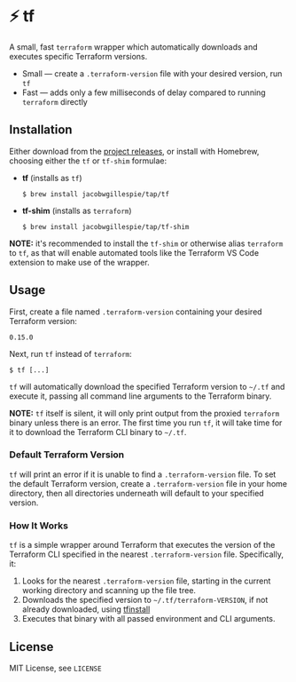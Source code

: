 # ⚡ tf

A small, fast `terraform` wrapper which automatically downloads and executes specific Terraform versions. 

* Small — create a `.terraform-version` file with your desired version, run `tf`
* Fast — adds only a few milliseconds of delay compared to running `terraform` directly

## Installation

Either download from the [project releases](https://github.com/jacobwgillespie/tf/releases), or install with Homebrew, choosing either the `tf` or `tf-shim` formulae:

- **tf** (installs as `tf`)

  ```shell
  $ brew install jacobwgillespie/tap/tf
  ```

- **tf-shim** (installs as `terraform`)

  ```shell
  $ brew install jacobwgillespie/tap/tf-shim
  ```

**NOTE:** it's recommended to install the `tf-shim` or otherwise alias `terraform` to `tf`, as that will enable automated tools like the Terraform VS Code extension to make use of the wrapper.

## Usage

First, create a file named `.terraform-version` containing your desired Terraform version:

```
0.15.0
```

Next, run `tf` instead of `terraform`:

```shell
$ tf [...]
```

`tf` will automatically download the specified Terraform version to `~/.tf` and execute it, passing all command line arguments to the Terraform binary.

**NOTE:** `tf` itself is silent, it will only print output from the proxied `terraform` binary unless there is an error. The first time you run `tf`, it will take time for it to download the Terraform CLI binary to `~/.tf`.

### Default Terraform Version

`tf` will print an error if it is unable to find a `.terraform-version` file. To set the default Terraform version, create a `.terraform-version` file in your home directory, then all directories underneath will default to your specified version.

### How It Works

`tf` is a simple wrapper around Terraform that executes the version of the Terraform CLI specified in the nearest `.terraform-version` file. Specifically, it:

1. Looks for the nearest `.terraform-version` file, starting in the current working directory and scanning up the file tree.
2. Downloads the specified version to `~/.tf/terraform-VERSION`, if not already downloaded, using [tfinstall](https://github.com/hashicorp/terraform-exec)
3. Executes that binary with all passed environment and CLI arguments.

## License

MIT License, see `LICENSE`
